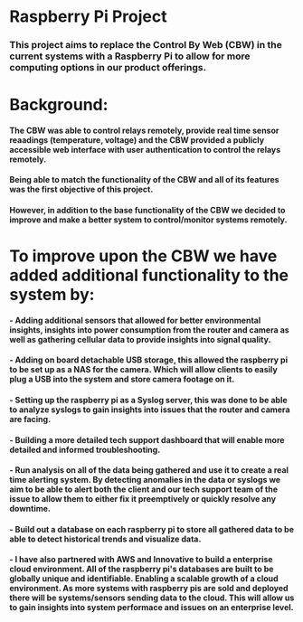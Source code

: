# Raspberry Pi Project

### This project aims to replace the Control By Web (CBW) in the current systems with a Raspberry Pi to allow for more computing options in our product offerings.

# Background:
#### The CBW was able to control relays remotely, provide real time sensor reaadings (temperature, voltage) and the CBW provided a publicly accessible web interface with user authentication to control the relays remotely.
#### Being able to match the functionality of the CBW and all of its features was the first objective of this project.
#### However, in addition to the base functionality of the CBW we decided to improve and make a better system to control/monitor systems remotely.
# To improve upon the CBW we have added additional functionality to the system by:
#### - Adding additional sensors that allowed for better environmental insights, insights into power consumption from the router and camera as well as gathering cellular data to provide insights into signal quality.
#### - Adding on board detachable USB storage, this allowed the raspberry pi to be set up as a NAS for the camera. Which will allow clients to easily plug a USB into the system and store camera footage on it.
#### - Setting up the raspberry pi as a Syslog server, this was done to be able to analyze syslogs to gain insights into issues that the router and camera are facing.
#### - Building a more detailed tech support dashboard that will enable more detailed and informed troubleshooting.
#### - Run analysis on all of the data being gathered and use it to create a real time alerting system. By detecting anomalies in the data or syslogs we aim to be able to alert both the client and our tech support team of the issue to allow them to either fix it preemptively or quickly resolve any downtime.
#### - Build out a database on each raspberry pi to store all gathered data to be able to detect historical trends and visualize data.
#### - I have also partnered with AWS and Innovative to build a enterprise cloud environment. All of the raspberry pi's databases are built to be globally unique and identifiable. Enabling a scalable growth of a cloud environment. As more systems with raspberry pis are sold and deployed there will be systems/sensors sending data to the cloud. This will allow us to gain insights into system performace and issues on an enterprise level.
